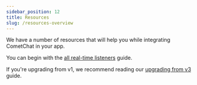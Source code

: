 ```yaml
---
sidebar_position: 12
title: Resources
slug: /resources-overview
---
```


We have a number of resources that will help you while integrating CometChat in your app.

You can begin with the [all real-time listeners](/sdk/android/real-time-listeners) guide.

If you're upgrading from v1, we recommend reading our [upgrading from v3](/sdk/android/upgrading-from-v3-guide) guide.
